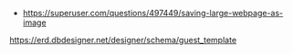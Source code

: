 - https://superuser.com/questions/497449/saving-large-webpage-as-image


https://erd.dbdesigner.net/designer/schema/guest_template